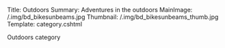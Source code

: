 Title: Outdoors
Summary: Adventures in the outdoors
MainImage: /.img/bd_bikesunbeams.jpg
Thumbnail: /.img/bd_bikesunbeams_thumb.jpg
Template: category.cshtml

Outdoors category
